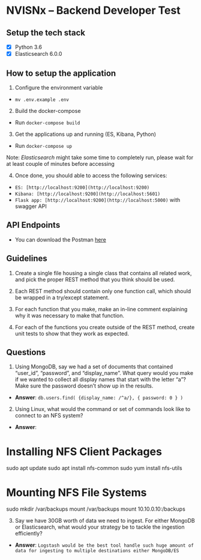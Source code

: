# NVISNx – Backend Developer Test

## Setup the tech stack 
- [X] Python 3.6
- [X] Elasticsearch 6.0.0

## How to setup the application
1. Configure the environment variable
- `mv .env.example .env`

2. Build the docker-compose
- Run `docker-compose build`

3. Get the applications up and running (ES, Kibana, Python)
- Run `docker-compose up`

Note: *Elasticsearch* might take some time to completely run, please wait for at least couple of minutes before accessing

4. Once done, you should able to access the following services:
- `ES: [http://localhost:9200](http://localhost:9200)`
- `Kibana: [http://localhost:9200](http://localhost:5601)`
- `Flask app: [http://localhost:9200](http://localhost:5000)` with swagger API

## API Endpoints
- You can download the Postman [here](https://www.getpostman.com/collections/16aa23fc0e398c701d52)

## Guidelines
1. Create a single file housing a single class that contains all related work, and pick the proper REST method that you think should be used.

2. Each REST method should contain only one function call, which should be wrapped in a try/except statement.

3. For each function that you make, make an in-line comment explaining why it was necessary to make that function.

4. For each of the functions you create outside of the REST method, create unit tests to show that they work as expected.

## Questions
1. Using MongoDB, say we had a set of documents that contained “user_id”, “password”, and “display_name”. What query would you make if we wanted to collect all display names that start with the letter “a”? Make sure the password doesn’t show up in the results.
- **Answer**: `db.users.find( {display_name: /^a/}, { password: 0 } )`

2. Using Linux, what would the command or set of commands look like to connect to an NFS system?
- **Answer**:
>
# Installing NFS Client Packages
sudo apt update
sudo apt install nfs-common
sudo yum install nfs-utils

# Mounting NFS File Systems
sudo mkdir /var/backups
mount /var/backups
mount 10.10.0.10:/backups

3. Say we have 30GB worth of data we need to ingest. For either MongoDB or Elasticsearch, what would your strategy be to tackle the ingestion efficiently?
- **Answer**: `Logstash would be the best tool handle such huge amount of data for ingesting to multiple destinations either MongoDB/ES`